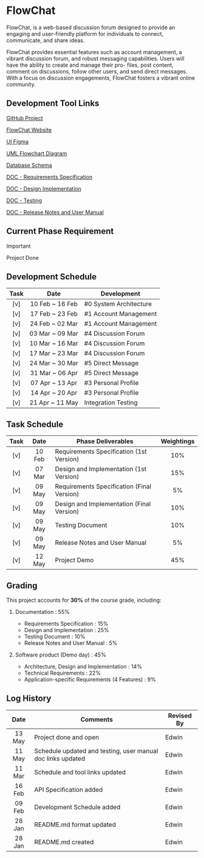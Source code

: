 # FlowChat

FlowChat, is a web-based discussion forum designed to provide an engaging and user-friendly
platform for individuals to connect, communicate, and share ideas.

FlowChat provides essential features such as account management, a vibrant discussion forum,
and robust messaging capabilities. Users will have the ability to create and manage their pro-
files, post content, comment on discussions, follow other users, and send direct messages. With
a focus on discussion engagements, FlowChat fosters a vibrant online community.


## Development Tool Links
[GitHub Project](https://github.com/users/FrogwinX/projects/2)

[FlowChat Website](https://kind-wave-0b69df000.6.azurestaticapps.net)

[UI Figma](https://www.figma.com/design/xnP47Go0DpWuBC4dihvzqo/FlowChat?node-id=0-1&p=f&t=M3vF27QCyAtZTwgj-0)

[UML Flowchart Diagram](https://app.diagrams.net/?src=about)

[Database Schema](https://dbdiagram.io)

[DOC - Requirements Specification](https://www.overleaf.com/project/67a07ea9fc18a629182cd2f1)

[DOC - Design Implementation](https://www.overleaf.com/project/67bebf0bc2b8fb0923374359)

[DOC - Testing](https://www.overleaf.com/1232136331bjvhscfkrgkj#3e7ac5)

[DOC - Release Notes and User Manual](https://www.overleaf.com/9883229229yggbmrvxknbt#38c2a4)


## Current Phase Requirement
> [!IMPORTANT]
> Project Done


## Development Schedule
| Task | Date | Development |
|:----:| :---: | --- |
| [v]  | 10 Feb ~ 16 Feb | #0 System Architecture |
| [v]  | 17 Feb ~ 23 Feb | #1 Account Management |
| [v]  | 24 Feb ~ 02 Mar | #1 Account Management |
| [v]  | 03 Mar ~ 09 Mar | #4 Discussion Forum |
| [v]  | 10 Mar ~ 16 Mar | #4 Discussion Forum |
| [v]  | 17 Mar ~ 23 Mar | #4 Discussion Forum |
| [v]  | 24 Mar ~ 30 Mar | #5 Direct Message |
| [v]  | 31 Mar ~ 06 Apr | #5 Direct Message |
| [v]  | 07 Apr ~ 13 Apr | #3 Personal Profile |
| [v]  | 14 Apr ~ 20 Apr | #3 Personal Profile |
| [v]  | 21 Apr ~ 11 May | Integration Testing |


## Task Schedule
| Task | Date | Phase Deliverables | Weightings |
| :---: | :---: | --- | :---: |
| [v] | 10 Feb | Requirements Specification (1st Version) | 10% |
| [v] | 07 Mar | Design and Implementation (1st Version) | 15% |
| [v] | 09 May | Requirements Specification (Final Version) | 5% |
| [v] | 09 May | Design and Implementation (Final Version) | 10% |
| [v] | 09 May | Testing Document | 10% |
| [v] | 09 May | Release Notes and User Manual | 5% |
| [v] | 12 May | Project Demo | 45% |


## Grading
This project accounts for **30%** of the course grade, including:

1. Documentation : 55%
    - Requirements Specification : 15%
    - Design and Implementation : 25%
    - Testing Document : 10%
    - Release Notes and User Manual : 5%

2. Software product (Demo day) : 45%
    - Architecture, Design and Implementation : 14%
    - Technical Requirements : 22%
    - Application-specific Requirements (4 Features) : 9%

## Log History
| Date | Comments | Revised By |
| :---: | --- | --- |
| 13 May | Project done and open  | Edwin |
| 11 May | Schedule updated and testing, user manual doc links updated  | Edwin |
| 11 Mar | Schedule and tool links updated | Edwin |
| 16 Feb | API Specification added | Edwin |
| 09 Feb | Development Schedule added | Edwin |
| 28 Jan | README.md format updated | Edwin |
| 28 Jan | README.md created | Edwin |
